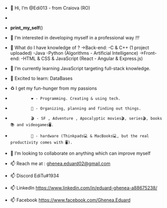 - 👋 Hi, I’m @Edi013 - from Craiova (RO) 
- 
- __print_my_self__()


- 👀 I’m interested in developing myself in a professional way _!!!_      


- 🌱 What do I have knowledge of ? 
    ->Back-end: 
      -C & C++ (1 project uploaded) 
      -Java 
      -Python (Algorithms - Artificial Intelligence)
    ->Front-end: 
      -HTML & CSS & JavaScript (React - Angular & Express.js) 
- 🌱 I’m currently learning JavaScript targeting full-stack knowledge. 
- 🌱 Excited to learn: DataBases 


- ♻️ I get my fun-hunger from my passions
-              ❤️ - Programming. Creating & using tech. 
-              🔆 - Organizing, planning and finding out things. 
-              🎬 - SF , Adventure , Apocalyptic movies🎬, series🎬, books📚 and videogames🖥️.
-              💸 - hardware (Thinkpads💻 & MacBooks💻, but the real productivity comes with 🖥️).
             
 
- 💞️ I’m looking to collaborate on anything which can improve myself  
- 📫 Reach me at : ghenea.eduard02@gmail.com
- 📫   Discord   EdiTu#1934 
- 📫   LinkedIn  https://www.linkedin.com/in/eduard-ghenea-a88675238/
- 📫   Facebook  https://www.facebook.com/Ghenea.Eduard


<!---
Edi013/Edi013 is a ✨ special ✨ repository because its `README.md` (this file) appears on your GitHub profile.
You can click the Preview link to take a look at your changes.
--->
